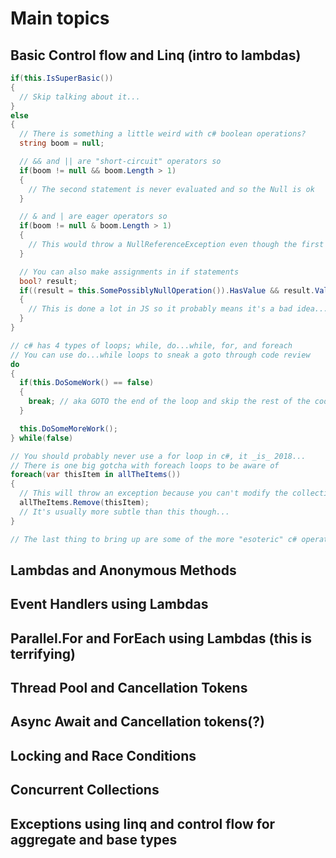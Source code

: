 # Main topics

## Basic Control flow and Linq (intro to lambdas)

```csharp
if(this.IsSuperBasic())
{
  // Skip talking about it...
}
else
{
  // There is something a little weird with c# boolean operations?
  string boom = null;

  // && and || are "short-circuit" operators so
  if(boom != null && boom.Length > 1)
  {
    // The second statement is never evaluated and so the Null is ok
  }

  // & and | are eager operators so
  if(boom != null & boom.Length > 1)
  {
    // This would throw a NullReferenceException even though the first statement is false
  }

  // You can also make assignments in if statements
  bool? result;
  if((result = this.SomePossiblyNullOperation()).HasValue && result.Value)
  {
    // This is done a lot in JS so it probably means it's a bad idea...
  }
}

// c# has 4 types of loops; while, do...while, for, and foreach
// You can use do...while loops to sneak a goto through code review
do
{
  if(this.DoSomeWork() == false)
  {
    break; // aka GOTO the end of the loop and skip the rest of the code
  }

  this.DoSomeMoreWork();
} while(false)

// You should probably never use a for loop in c#, it _is_ 2018...
// There is one big gotcha with foreach loops to be aware of
foreach(var thisItem in allTheItems())
{
  // This will throw an exception because you can't modify the collectiong when enumerating over it
  allTheItems.Remove(thisItem);
  // It's usually more subtle than this though...
}

// The last thing to bring up are some of the more "esoteric" c# operators


```

## Lambdas and Anonymous Methods
## Event Handlers using Lambdas
## Parallel.For and ForEach using Lambdas (this is terrifying)
## Thread Pool and Cancellation Tokens
## Async Await and Cancellation tokens(?)
## Locking and Race Conditions
## Concurrent Collections
## Exceptions using linq and control flow for aggregate and base types
